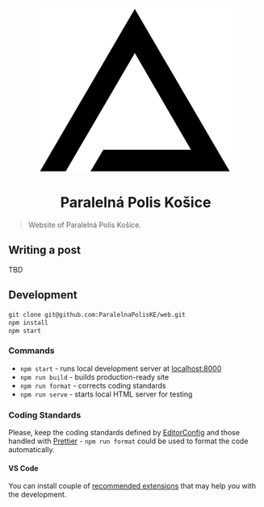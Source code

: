 <p align="center">
  <img src="src/images/logo.png">
</p>
<h1 align="center">Paralelná Polis Košice</h1>

> Website of Paralelná Polis Košice.

## Writing a post

TBD

## Development

```
git clone git@github.com:ParalelnaPolisKE/web.git
npm install
npm start
```

### Commands

* `npm start` - runs local development server at [localhost:8000](http://localhost:8000)
* `npm run build` - builds production-ready site
* `npm run format` - corrects coding standards
* `npm run serve` - starts local HTML server for testing

### Coding Standards

Please, keep the coding standards defined by [EditorConfig](http://editorconfig.org/) and those handled with [Prettier](https://prettier.io/) - `npm run format` could be used to format the code automatically.

#### VS Code

You can install couple of [recommended extensions](.vscode/extensions.json) that may help you with the development.
